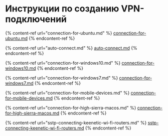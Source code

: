 # Инструкции по созданию VPN-подключений

{% content-ref url="connection-for-ubuntu.md" %}
[connection-for-ubuntu.md](connection-for-ubuntu.md)
{% endcontent-ref %}

{% content-ref url="auto-connect.md" %}
[auto-connect.md](auto-connect.md)
{% endcontent-ref %}

{% content-ref url="connection-for-windows10.md" %}
[connection-for-windows10.md](connection-for-windows10.md)
{% endcontent-ref %}

{% content-ref url="connection-for-windows7.md" %}
[connection-for-windows7.md](connection-for-windows7.md)
{% endcontent-ref %}

{% content-ref url="connection-for-mobile-devices.md" %}
[connection-for-mobile-devices.md](connection-for-mobile-devices.md)
{% endcontent-ref %}

{% content-ref url="connection-for-high-sierra-macos.md" %}
[connection-for-high-sierra-macos.md](connection-for-high-sierra-macos.md)
{% endcontent-ref %}

{% content-ref url="sstp-connecting-keenetic-wi-fi-routers.md" %}
[sstp-connecting-keenetic-wi-fi-routers.md](../../../settings/services/vpn-tunnel-protocols/client-to-site/sstp-connecting-keenetic-wi-fi-routers.md)
{% endcontent-ref %}
